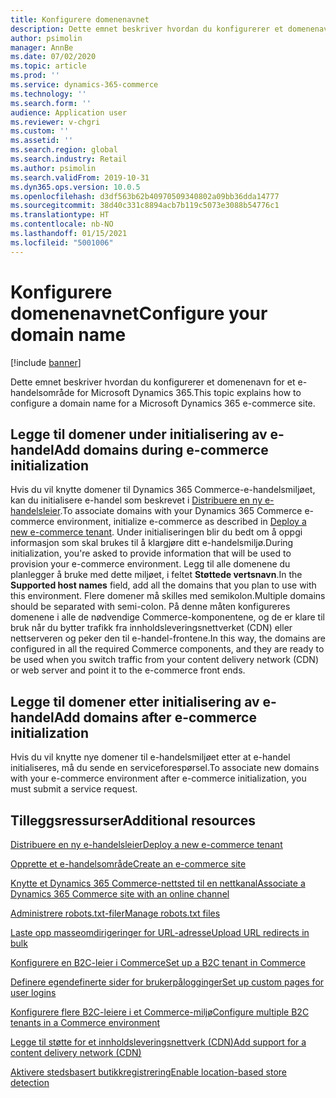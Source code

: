 ```yaml
---
title: Konfigurere domenenavnet
description: Dette emnet beskriver hvordan du konfigurerer et domenenavn for et e-handelsområde for Microsoft Dynamics 365.
author: psimolin
manager: AnnBe
ms.date: 07/02/2020
ms.topic: article
ms.prod: ''
ms.service: dynamics-365-commerce
ms.technology: ''
ms.search.form: ''
audience: Application user
ms.reviewer: v-chgri
ms.custom: ''
ms.assetid: ''
ms.search.region: global
ms.search.industry: Retail
ms.author: psimolin
ms.search.validFrom: 2019-10-31
ms.dyn365.ops.version: 10.0.5
ms.openlocfilehash: d3df563b62b40970509340802a09bb36dda14777
ms.sourcegitcommit: 38d40c331c8894acb7b119c5073e3088b54776c1
ms.translationtype: HT
ms.contentlocale: nb-NO
ms.lasthandoff: 01/15/2021
ms.locfileid: "5001006"
---
```

# <a name="configure-your-domain-name"></a><span data-ttu-id="a948d-103">Konfigurere domenenavnet</span><span class="sxs-lookup"><span data-stu-id="a948d-103">Configure your domain name</span></span>


[!include [banner](includes/banner.md)]

<span data-ttu-id="a948d-104">Dette emnet beskriver hvordan du konfigurerer et domenenavn for et e-handelsområde for Microsoft Dynamics 365.</span><span class="sxs-lookup"><span data-stu-id="a948d-104">This topic explains how to configure a domain name for a Microsoft Dynamics 365 e-commerce site.</span></span> 

## <a name="add-domains-during-e-commerce-initialization"></a><span data-ttu-id="a948d-105">Legge til domener under initialisering av e-handel</span><span class="sxs-lookup"><span data-stu-id="a948d-105">Add domains during e-commerce initialization</span></span>

<span data-ttu-id="a948d-106">Hvis du vil knytte domener til Dynamics 365 Commerce-e-handelsmiljøet, kan du initialisere e-handel som beskrevet i [Distribuere en ny e-handelsleier](deploy-ecommerce-site.md).</span><span class="sxs-lookup"><span data-stu-id="a948d-106">To associate domains with your Dynamics 365 Commerce e-commerce environment, initialize e-commerce as described in [Deploy a new e-commerce tenant](deploy-ecommerce-site.md).</span></span> <span data-ttu-id="a948d-107">Under initialiseringen blir du bedt om å oppgi informasjon som skal brukes til å klargjøre ditt e-handelsmiljø.</span><span class="sxs-lookup"><span data-stu-id="a948d-107">During initialization, you're asked to provide information that will be used to provision your e-commerce environment.</span></span> <span data-ttu-id="a948d-108">Legg til alle domenene du planlegger å bruke med dette miljøet, i feltet **Støttede vertsnavn**.</span><span class="sxs-lookup"><span data-stu-id="a948d-108">In the **Supported host names** field, add all the domains that you plan to use with this environment.</span></span> <span data-ttu-id="a948d-109">Flere domener må skilles med semikolon.</span><span class="sxs-lookup"><span data-stu-id="a948d-109">Multiple domains should be separated with semi-colon.</span></span> <span data-ttu-id="a948d-110">På denne måten konfigureres domenene i alle de nødvendige Commerce-komponentene, og de er klare til bruk når du bytter trafikk fra innholdsleveringsnettverket (CDN) eller nettserveren og peker den til e-handel-frontene.</span><span class="sxs-lookup"><span data-stu-id="a948d-110">In this way, the domains are configured in all the required Commerce components, and they are ready to be used when you switch traffic from your content delivery network (CDN) or web server and point it to the e-commerce front ends.</span></span>

## <a name="add-domains-after-e-commerce-initialization"></a><span data-ttu-id="a948d-111">Legge til domener etter initialisering av e-handel</span><span class="sxs-lookup"><span data-stu-id="a948d-111">Add domains after e-commerce initialization</span></span>

<span data-ttu-id="a948d-112">Hvis du vil knytte nye domener til e-handelsmiljøet etter at e-handel initialiseres, må du sende en serviceforespørsel.</span><span class="sxs-lookup"><span data-stu-id="a948d-112">To associate new domains with your e-commerce environment after e-commerce initialization, you must submit a service request.</span></span>

## <a name="additional-resources"></a><span data-ttu-id="a948d-113">Tilleggsressurser</span><span class="sxs-lookup"><span data-stu-id="a948d-113">Additional resources</span></span>

[<span data-ttu-id="a948d-114">Distribuere en ny e-handelsleier</span><span class="sxs-lookup"><span data-stu-id="a948d-114">Deploy a new e-commerce tenant</span></span>](deploy-ecommerce-site.md)

[<span data-ttu-id="a948d-115">Opprette et e-handelsområde</span><span class="sxs-lookup"><span data-stu-id="a948d-115">Create an e-commerce site</span></span>](create-ecommerce-site.md)

[<span data-ttu-id="a948d-116">Knytte et Dynamics 365 Commerce-nettsted til en nettkanal</span><span class="sxs-lookup"><span data-stu-id="a948d-116">Associate a Dynamics 365 Commerce site with an online channel</span></span>](associate-site-online-store.md)

[<span data-ttu-id="a948d-117">Administrere robots.txt-filer</span><span class="sxs-lookup"><span data-stu-id="a948d-117">Manage robots.txt files</span></span>](manage-robots-txt-files.md)

[<span data-ttu-id="a948d-118">Laste opp masseomdirigeringer for URL-adresse</span><span class="sxs-lookup"><span data-stu-id="a948d-118">Upload URL redirects in bulk</span></span>](upload-bulk-redirects.md)

[<span data-ttu-id="a948d-119">Konfigurere en B2C-leier i Commerce</span><span class="sxs-lookup"><span data-stu-id="a948d-119">Set up a B2C tenant in Commerce</span></span>](set-up-B2C-tenant.md)

[<span data-ttu-id="a948d-120">Definere egendefinerte sider for brukerpålogginger</span><span class="sxs-lookup"><span data-stu-id="a948d-120">Set up custom pages for user logins</span></span>](custom-pages-user-logins.md)

[<span data-ttu-id="a948d-121">Konfigurere flere B2C-leiere i et Commerce-miljø</span><span class="sxs-lookup"><span data-stu-id="a948d-121">Configure multiple B2C tenants in a Commerce environment</span></span>](configure-multi-B2C-tenants.md)

[<span data-ttu-id="a948d-122">Legge til støtte for et innholdsleveringsnettverk (CDN)</span><span class="sxs-lookup"><span data-stu-id="a948d-122">Add support for a content delivery network (CDN)</span></span>](add-cdn-support.md)

[<span data-ttu-id="a948d-123">Aktivere stedsbasert butikkregistrering</span><span class="sxs-lookup"><span data-stu-id="a948d-123">Enable location-based store detection</span></span>](enable-store-detection.md)
